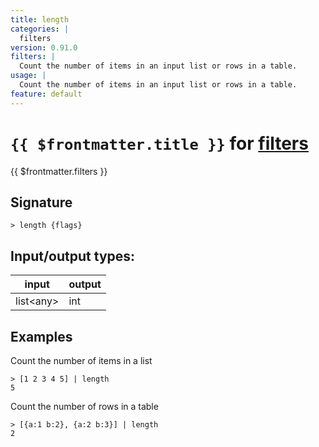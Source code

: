 ```yaml
---
title: length
categories: |
  filters
version: 0.91.0
filters: |
  Count the number of items in an input list or rows in a table.
usage: |
  Count the number of items in an input list or rows in a table.
feature: default
---
```

<!-- This file is automatically generated. Please edit the command in https://github.com/nushell/nushell instead. -->

# `{{ $frontmatter.title }}` for [filters](/commands/categories/filters.md)

<div class='command-title'>{{ $frontmatter.filters }}</div>

## Signature

```> length {flags} ```


## Input/output types:

| input     | output |
| --------- | ------ |
| list\<any\> | int    |

## Examples

Count the number of items in a list
```nu
> [1 2 3 4 5] | length
5
```

Count the number of rows in a table
```nu
> [{a:1 b:2}, {a:2 b:3}] | length
2
```
